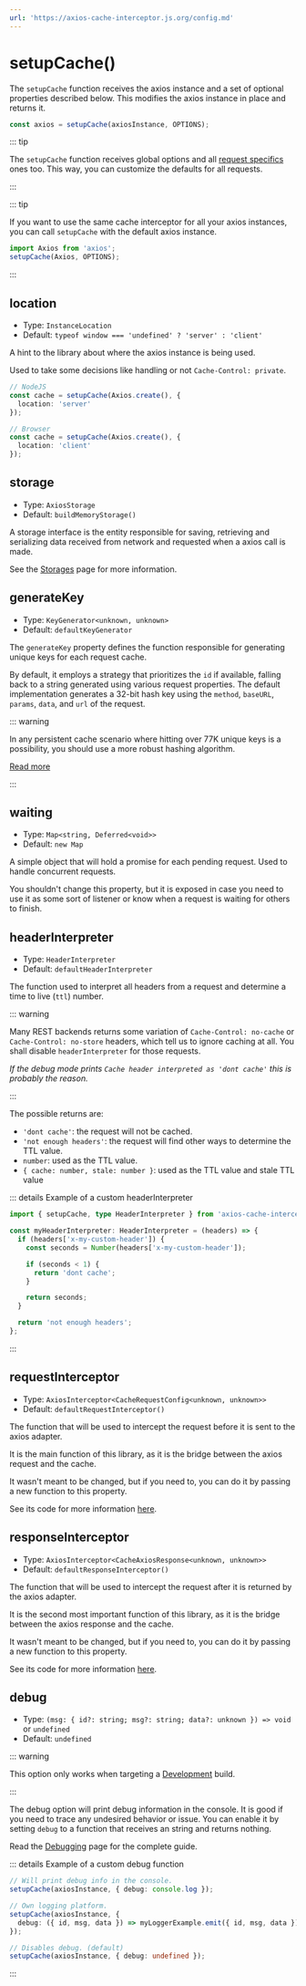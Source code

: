 ```yaml
---
url: 'https://axios-cache-interceptor.js.org/config.md'
---
```

# setupCache()

The `setupCache` function receives the axios instance and a set of optional properties
described below. This modifies the axios instance in place and returns it.

```ts
const axios = setupCache(axiosInstance, OPTIONS);
```

::: tip

The `setupCache` function receives global options and all
[request specifics](./config/request-specifics.md) ones too. This way, you can customize
the defaults for all requests.

:::

::: tip

If you want to use the same cache interceptor for all your axios instances, you can call
`setupCache` with the default axios instance.

```ts
import Axios from 'axios';
setupCache(Axios, OPTIONS);
```

:::

## location

* Type: `InstanceLocation`
* Default: `typeof window === 'undefined' ? 'server' : 'client'`

A hint to the library about where the axios instance is being used.

Used to take some decisions like handling or not `Cache-Control: private`.

```ts
// NodeJS
const cache = setupCache(Axios.create(), {
  location: 'server'
});

// Browser
const cache = setupCache(Axios.create(), {
  location: 'client'
});
```

## storage

* Type: `AxiosStorage`
* Default: `buildMemoryStorage()`

A storage interface is the entity responsible for saving, retrieving and serializing data
received from network and requested when a axios call is made.

See the [Storages](./guide/storages.md) page for more information.

## generateKey

* Type: `KeyGenerator<unknown, unknown>`
* Default: `defaultKeyGenerator`

The `generateKey` property defines the function responsible for generating unique keys for
each request cache.

By default, it employs a strategy that prioritizes the `id` if available, falling back to
a string generated using various request properties. The default implementation generates
a 32-bit hash key using the `method`, `baseURL`, `params`, `data`, and `url` of the
request.

::: warning

In any persistent cache scenario where hitting over 77K unique keys is a possibility, you
should use a more robust hashing algorithm.

[Read more](./guide/request-id.md#custom-generator)

:::

## waiting

* Type: `Map<string, Deferred<void>>`
* Default: `new Map`

A simple object that will hold a promise for each pending request. Used to handle
concurrent requests.

You shouldn't change this property, but it is exposed in case you need to use it as some
sort of listener or know when a request is waiting for others to finish.

## headerInterpreter

* Type: `HeaderInterpreter`
* Default: `defaultHeaderInterpreter`

The function used to interpret all headers from a request and determine a time to live
(`ttl`) number.

::: warning

Many REST backends returns some variation of `Cache-Control: no-cache` or
`Cache-Control: no-store` headers, which tell us to ignore caching at all. You shall
disable `headerInterpreter` for those requests.

*If the debug mode prints `Cache header interpreted as 'dont cache'` this is probably the
reason.*

:::

The possible returns are:

* `'dont cache'`: the request will not be cached.
* `'not enough headers'`: the request will find other ways to determine the TTL value.
* `number`: used as the TTL value.
* `{ cache: number, stale: number }`: used as the TTL value and stale TTL value

::: details Example of a custom headerInterpreter

```ts
import { setupCache, type HeaderInterpreter } from 'axios-cache-interceptor';

const myHeaderInterpreter: HeaderInterpreter = (headers) => {
  if (headers['x-my-custom-header']) {
    const seconds = Number(headers['x-my-custom-header']);

    if (seconds < 1) {
      return 'dont cache';
    }

    return seconds;
  }

  return 'not enough headers';
};
```

:::

## requestInterceptor

* Type: `AxiosInterceptor<CacheRequestConfig<unknown, unknown>>`
* Default: `defaultRequestInterceptor()`

The function that will be used to intercept the request before it is sent to the axios
adapter.

It is the main function of this library, as it is the bridge between the axios request and
the cache.

It wasn't meant to be changed, but if you need to, you can do it by passing a new function
to this property.

See its code for more information
[here](https://github.com/arthurfiorette/axios-cache-interceptor/tree/main/src/interceptors).

## responseInterceptor

* Type: `AxiosInterceptor<CacheAxiosResponse<unknown, unknown>>`
* Default: `defaultResponseInterceptor()`

The function that will be used to intercept the request after it is returned by the axios
adapter.

It is the second most important function of this library, as it is the bridge between the
axios response and the cache.

It wasn't meant to be changed, but if you need to, you can do it by passing a new function
to this property.

See its code for more information
[here](https://github.com/arthurfiorette/axios-cache-interceptor/tree/main/src/interceptors).

## debug

&#x20;

* Type: `(msg: { id?: string; msg?: string; data?: unknown }) => void` or `undefined`
* Default: `undefined`

::: warning

This option only works when targeting a [Development](./guide/debugging.md) build.

:::

The debug option will print debug information in the console. It is good if you need to
trace any undesired behavior or issue. You can enable it by setting `debug` to a function
that receives an string and returns nothing.

Read the [Debugging](./guide/debugging.md) page for the complete guide.

::: details Example of a custom debug function

```ts
// Will print debug info in the console.
setupCache(axiosInstance, { debug: console.log });

// Own logging platform.
setupCache(axiosInstance, {
  debug: ({ id, msg, data }) => myLoggerExample.emit({ id, msg, data })
});

// Disables debug. (default)
setupCache(axiosInstance, { debug: undefined });
```

:::
